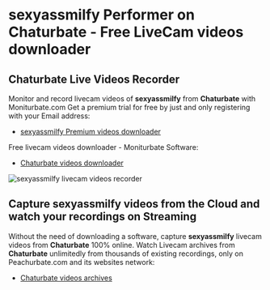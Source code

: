 # sexyassmilfy Performer on Chaturbate - Free LiveCam videos downloader

## Chaturbate Live Videos Recorder

Monitor and record livecam videos of **sexyassmilfy** from **Chaturbate** with Moniturbate.com
Get a premium trial for free by just and only registering with your Email address:
* [sexyassmilfy Premium videos downloader](https://moniturbate.com/request-demo-licence-key.html)

Free livecam videos downloader - Moniturbate Software:
* [Chaturbate videos downloader](https://moniturbate.com/moniturbate-download-software.html)

![sexyassmilfy livecam videos recorder](https://peachurnet.com/templates/moniturbate-software.png)


## Capture sexyassmilfy videos from the Cloud and watch your recordings on Streaming

Without the need of downloading a software, capture **sexyassmilfy** livecam videos from **Chaturbate** 100% online.
Watch Livecam archives from **Chaturbate** unlimitedly from thousands of existing recordings, only on Peachurbate.com and its websites network:
* [Chaturbate videos archives](https://peachurnet.com/)